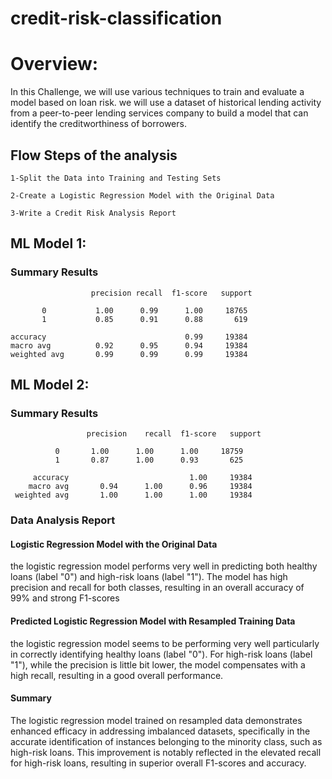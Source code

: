 # credit-risk-classification
# Overview:
 In this Challenge, we will use various techniques to train and evaluate a model based on loan risk. we will use a dataset of historical lending activity from a peer-to-peer lending services company to build a model that can identify the creditworthiness of borrowers.

 ## Flow Steps of the analysis
    1-Split the Data into Training and Testing Sets

    2-Create a Logistic Regression Model with the Original Data

    3-Write a Credit Risk Analysis Report

## ML Model 1:
### Summary Results

                      precision recall  f1-score   support

           0           1.00      0.99      1.00     18765
           1           0.85      0.91      0.88       619

    accuracy                               0.99     19384
    macro avg          0.92      0.95      0.94     19384
    weighted avg       0.99      0.99      0.99     19384


## ML Model 2:
### Summary Results

                     precision    recall  f1-score   support

              0       1.00      1.00      1.00     18759
              1       0.87      1.00      0.93       625

         accuracy                           1.00     19384
        macro avg       0.94      1.00      0.96     19384
     weighted avg       1.00      1.00      1.00     19384


### Data Analysis Report
#### Logistic Regression Model with the Original Data
the logistic regression model performs very well in predicting both healthy loans (label "0") and high-risk loans (label "1"). The model has high precision and recall for both classes, resulting in an overall accuracy of 99% and strong F1-scores
#### Predicted Logistic Regression Model with Resampled Training Data
the logistic regression model seems to be performing very well  particularly in correctly identifying healthy loans (label "0"). For high-risk loans (label "1"), while the precision is little bit  lower, the model compensates with a high recall, resulting in a good overall performance.
#### Summary
The logistic regression model trained on resampled data demonstrates enhanced efficacy in addressing imbalanced datasets, specifically in the accurate identification of instances belonging to the minority class, such as high-risk loans. This improvement is notably reflected in the elevated recall for high-risk loans, resulting in superior overall F1-scores and accuracy.



